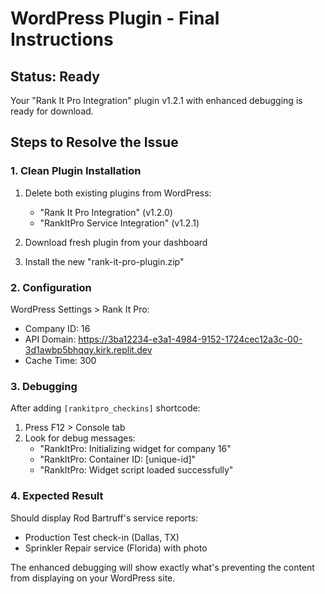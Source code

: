 # WordPress Plugin - Final Instructions

## Status: Ready
Your "Rank It Pro Integration" plugin v1.2.1 with enhanced debugging is ready for download.

## Steps to Resolve the Issue

### 1. Clean Plugin Installation
1. Delete both existing plugins from WordPress:
   - "Rank It Pro Integration" (v1.2.0)
   - "RankItPro Service Integration" (v1.2.1)

2. Download fresh plugin from your dashboard
3. Install the new "rank-it-pro-plugin.zip"

### 2. Configuration
WordPress Settings > Rank It Pro:
- Company ID: 16
- API Domain: https://3ba12234-e3a1-4984-9152-1724cec12a3c-00-3d1awbp5bhqqy.kirk.replit.dev
- Cache Time: 300

### 3. Debugging
After adding `[rankitpro_checkins]` shortcode:
1. Press F12 > Console tab
2. Look for debug messages:
   - "RankItPro: Initializing widget for company 16"
   - "RankItPro: Container ID: [unique-id]"
   - "RankItPro: Widget script loaded successfully"

### 4. Expected Result
Should display Rod Bartruff's service reports:
- Production Test check-in (Dallas, TX)
- Sprinkler Repair service (Florida) with photo

The enhanced debugging will show exactly what's preventing the content from displaying on your WordPress site.